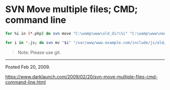 # SVN Move multiple files; CMD; command line

```bash
for %i in (*.php) do svn move "C:\wamp\www\old_dir\%i" "C:\wamp\www\new_dir"
```

```bash
for i in *.js; do svn mv "$i" "/var/www/www.example.com/include/js/old/"; done
```

> Note: Please use git.

---

Posted Feb 20, 2009.

https://www.darklaunch.com/2009/02/20/svn-move-multiple-files-cmd-command-line.html